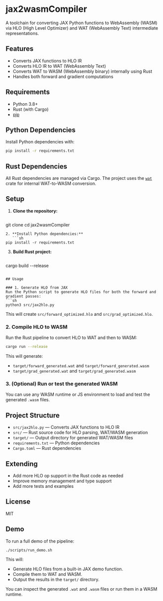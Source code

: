 # jax2wasmCompiler

A toolchain for converting JAX Python functions to WebAssembly (WASM) via HLO (High Level Optimizer) and WAT (WebAssembly Text) intermediate representations.

## Features
- Converts JAX functions to HLO IR
- Converts HLO IR to WAT (WebAssembly Text)
- Converts WAT to WASM (WebAssembly binary) internally using Rust
- Handles both forward and gradient computations

## Requirements
- Python 3.8+
- Rust (with Cargo)
- [pip](https://pip.pypa.io/en/stable/)

## Python Dependencies
Install Python dependencies with:
```sh
pip install -r requirements.txt
```

## Rust Dependencies
All Rust dependencies are managed via Cargo. The project uses the [`wat`](https://crates.io/crates/wat) crate for internal WAT-to-WASM conversion.

## Setup
1. **Clone the repository:**
   ```sh
git clone <repo-url>
cd jax2wasmCompiler
```
2. **Install Python dependencies:**
   ```sh
pip install -r requirements.txt
```
3. **Build Rust project:**
   ```sh
cargo build --release
```

## Usage

### 1. Generate HLO from JAX
Run the Python script to generate HLO files for both the forward and gradient passes:
```sh
python3 src/jax2hlo.py
```
This will create `src/forward_optimized.hlo` and `src/grad_optimized.hlo`.

### 2. Compile HLO to WASM
Run the Rust pipeline to convert HLO to WAT and then to WASM:
```sh
cargo run --release
```
This will generate:
- `target/forward_generated.wat` and `target/forward_generated.wasm`
- `target/grad_generated.wat` and `target/grad_generated.wasm`

### 3. (Optional) Run or test the generated WASM
You can use any WASM runtime or JS environment to load and test the generated `.wasm` files.

## Project Structure
- `src/jax2hlo.py` — Converts JAX functions to HLO IR
- `src/` — Rust source code for HLO parsing, WAT/WASM generation
- `target/` — Output directory for generated WAT/WASM files
- `requirements.txt` — Python dependencies
- `Cargo.toml` — Rust dependencies

## Extending
- Add more HLO op support in the Rust code as needed
- Improve memory management and type support
- Add more tests and examples

## License
MIT

## Demo

To run a full demo of the pipeline:

```sh
./scripts/run_demo.sh
```

This will:
- Generate HLO files from a built-in JAX demo function.
- Compile them to WAT and WASM.
- Output the results in the `target/` directory.

You can inspect the generated `.wat` and `.wasm` files or run them in a WASM runtime.

